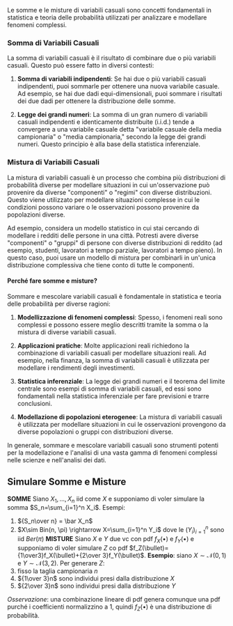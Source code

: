 Le somme e le misture di variabili casuali sono concetti fondamentali in statistica e teoria delle probabilità utilizzati per analizzare e modellare fenomeni complessi. 

### Somma di Variabili Casuali
La somma di variabili casuali è il risultato di combinare due o più variabili casuali. Questo può essere fatto in diversi contesti:

1. **Somma di variabili indipendenti**: Se hai due o più variabili casuali indipendenti, puoi sommarle per ottenere una nuova variabile casuale. Ad esempio, se hai due dadi equi-dimensionali, puoi sommare i risultati dei due dadi per ottenere la distribuzione delle somme.
    
2. **Legge dei grandi numeri**: La somma di un gran numero di variabili casuali indipendenti e identicamente distribuite (i.i.d.) tende a convergere a una variabile casuale detta "variabile casuale della media campionaria" o "media campionaria," secondo la legge dei grandi numeri. Questo principio è alla base della statistica inferenziale.

### Mistura di Variabili Casuali
La mistura di variabili casuali è un processo che combina più distribuzioni di probabilità diverse per modellare situazioni in cui un'osservazione può provenire da diverse "componenti" o "regimi" con diverse distribuzioni. Questo viene utilizzato per modellare situazioni complesse in cui le condizioni possono variare o le osservazioni possono provenire da popolazioni diverse.

Ad esempio, considera un modello statistico in cui stai cercando di modellare i redditi delle persone in una città. Potresti avere diverse "componenti" o "gruppi" di persone con diverse distribuzioni di reddito (ad esempio, studenti, lavoratori a tempo parziale, lavoratori a tempo pieno). In questo caso, puoi usare un modello di mistura per combinarli in un'unica distribuzione complessiva che tiene conto di tutte le componenti.

#### Perché fare somme e misture?
Sommare e mescolare variabili casuali è fondamentale in statistica e teoria delle probabilità per diverse ragioni:

1. **Modellizzazione di fenomeni complessi**: Spesso, i fenomeni reali sono complessi e possono essere meglio descritti tramite la somma o la mistura di diverse variabili casuali.
    
2. **Applicazioni pratiche**: Molte applicazioni reali richiedono la combinazione di variabili casuali per modellare situazioni reali. Ad esempio, nella finanza, la somma di variabili casuali è utilizzata per modellare i rendimenti degli investimenti.
    
3. **Statistica inferenziale**: La legge dei grandi numeri e il teorema del limite centrale sono esempi di somma di variabili casuali, ed essi sono fondamentali nella statistica inferenziale per fare previsioni e trarre conclusioni.
    
4. **Modellazione di popolazioni eterogenee**: La mistura di variabili casuali è utilizzata per modellare situazioni in cui le osservazioni provengono da diverse popolazioni o gruppi con distribuzioni diverse.
    

In generale, sommare e mescolare variabili casuali sono strumenti potenti per la modellazione e l'analisi di una vasta gamma di fenomeni complessi nelle scienze e nell'analisi dei dati.

## Simulare Somme e Misture
**SOMME**
Siano $X_1,...,X_n$ iid come $X$ e supponiamo di voler simulare la somma $S_n=\sum_{i=1}^n X_i$. Esempi:
   1. ${S_n\over n} = \bar X_n$
   2. $X\sim Bin(n, \pi) \rightarrow X=\sum_{i=1}^n Y_i$ dove le $(Y_i)_{i=1}^n$ sono iid $Ber(\pi)$
**MISTURE** 
Siano $X$ e $Y$ due vc con pdf $f_X(\bullet)$ e $f_Y(\bullet)$ e supponiamo di voler simulare $Z$ co pdf $f_Z(\bullet)={1\over3}f_X(\bullet)+{2\over 3}f_Y(\bullet)$. 
**Esempio**: 
siano $X\sim \mathcal{N}(0,1)$ e $Y\sim \mathcal{N}(3,2)$. Per generare $Z$:
1. fisso la taglia campionaria $n$
2. ${1\over 3}n$ sono individui presi dalla distribuzione $X$
3. ${2\over 3}n$ sono individui presi dalla distribuzione $Y$

*Osservazione*: una combinazione lineare di pdf genera comunque una pdf purché i coefficienti normalizzino a 1, quindi $f_Z(\bullet)$ è una distribuzione di probabilità.